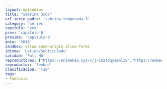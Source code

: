 ```yaml
---
layout: episodios
title: "Sabrina 3x07"
url_serie_padre: 'sabrina-temporada-3'
category: 'series'
capitulo: 'yes'
prev: 'capitulo-6'
proximo: 'capitulo-8'
anio: '2018'
sandbox: allow-same-origin allow-forms
idioma: 'Latino/Subtitulado'
calidad: 'Full HD'
reproductores: ["https://animekao.xyz/v/j-1m2tdqy1mnl30","https://embed.mystream.to/cptljga8ffqm","https://feurl.com/v/k7rqqh3jpy858km","https://player.premiumstream.live/player.php?id=NjEw&sub=https://sub.cuevana2.io/vtt-sub/sub7/El.mundo.oculto.de.sabrina.S03E07.vtt"]
reproductor: 'fembed'
clasificacion: '+10'
tags:
- Fantasia
---
```












